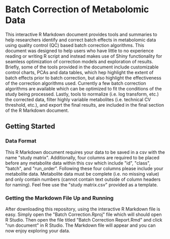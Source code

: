 # Batch Correction of Metabolomic Data

This interactive R Markdown document provides tools and summaries to help researchers identify and correct batch effects in metabolomic data using quality control (QC) based batch correction algorithms. This document was designed to help users who have little to no experience reading or writing R script and instead makes use of Shiny functionality for seamless optimization of correction models and exploration of results. Briefly, some of the tools provided in the document include customizable control charts, PCAs and data tables, which hep highlight the extent of batch effects prior to batch correction, but also highlight the effectiveness of the correction algorithms used. Currently a few batch correction algorithms are available which can be optimized to fit the conditions of the study being processed. Lastly, tools to normalize (i.e. log transform, etc.) the corrected data, filter highly variable metabolites (i.e. technical CV threshold, etc.), and export the final results, are included in the final section of the R Markdown document. 

## Getting Started
### Data Format

This R Markdown document requires your data to be saved in a csv with the name "study matrix". Additionally, four columns are required to be placed before any metabolite data within this csv which include "id", "class", "batch", and "run_order". Following these four columns please include your metabolite data. Metabolite data must be complete (i.e. no missing value) and only contain numbers (cannot contain text outside of column headers for naming). Feel free use the "study matrix.csv" provided as a template. 

### Getting the Markdown File Up and Running

After downloading this repository, using the interactive R Markdown file is easy. Simply open the "Batch Correction.Rproj" file which will should open R Studio. Then open the file titled "Batch Correction Report.Rmd" and click "run document" in R Studio. The Markdown file will appear and you can now enjoy exploring your data.

